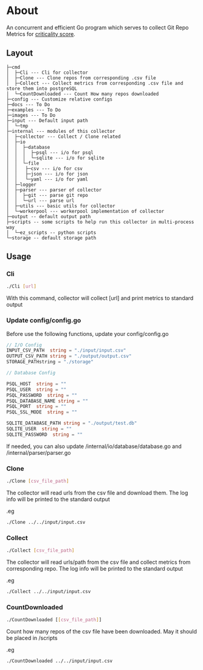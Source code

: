<!--
 * @Author: 7erry
 * @Date: 2024-08-31 03:16:18
 * @LastEditTime: 2024-09-29 17:52:24
 * @Description: 
-->
# About

An concurrent and efficient Go program which serves to collect Git Repo Metrics for [criticality score](https://github.com/ossf/criticality_score).

## Layout

```plaintext
├─cmd
│  ├─Cli --- Cli for collector
│  ├─Clone --- Clone repos from corresponding .csv file
│  ├─Collect --- Collect metrics from corresponding .csv file and store them into postgreSQL
│  └─CountDownloaded --- Count How many repos downloaded
├─config --- Customize relative configs
├─docs --- To Do
├─examples --- To Do
├─images --- To Do
├─input --- Default input path
│  └─tmp
├─internal --- modules of this collector
│  ├─collector --- Collect / Clone related
│  ├─io
│  │  ├─database
│  │  │  ├─psql --- i/o for psql
│  │  │  └─sqlite --- i/o for sqlite
│  │  └─file
│  │   ├─csv --- i/o for csv
│  │   ├─json --- i/o for json
│  │   └─yaml --- i/o for yaml
│  ├─logger
│  ├─parser --- parser of collector
│  │  ├─git --- parse git repo
│  │  └─url --- parse url
│  ├─utils --- basic utils for collector
│  └─workerpool --- workerpool implementation of collector
├─output -- default output path
├─scripts -- some scripts to help run this collector in multi-process way
│  └─ez_scripts -- python scripts
└─storage -- default storage path
```

## Usage

### Cli

```sh
./Cli [url]
```

With this command, collector will collect [url] and print metrics to standard output

### Update config/config.go

Before use the following functions, update your config/config.go

``` Go
// I/O Config
INPUT_CSV_PATH  string = "./input/input.csv"
OUTPUT_CSV_PATH string = "./output/output.csv"
STORAGE_PATHstring = "./storage"

// Database Config

PSQL_HOST  string = ""
PSQL_USER  string = ""
PSQL_PASSWORD  string = ""
PSQL_DATABASE_NAME string = ""
PSQL_PORT  string = ""
PSQL_SSL_MODE  string = ""

SQLITE_DATABASE_PATH string = "./output/test.db"
SQLITE_USER  string = ""
SQLITE_PASSWORD  string = ""
```

If needed, you can also update /internal/io/database/database.go and /internal/parser/parser.go

### Clone

```sh
./Clone [csv_file_path]
```

The collector will read urls from the csv file and download them. The log info will be printed to the standard output

.eg

```sh
./Clone ../../input/input.csv
```

### Collect

```sh
./Collect [csv_file_path]
```

The collector will read urls/path from the csv file and collect metrics from corresponding repo. The log info will be printed to the standard output

.eg

```sh
./Collect ../../input/input.csv
```

### CountDownloaded

```sh
./CountDownloaded [[csv_file_path]]
```

Count how many repos of the csv file have been downloaded. May it should be placed in /scripts

.eg

```sh
./CountDownloaded ../../input/input.csv
```
